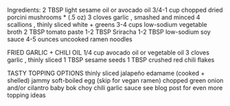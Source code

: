 Ingredients:
2 TBSP light sesame oil or avocado oil
3/4-1 cup chopped dried porcini mushrooms * (.5 oz)
3 cloves garlic , smashed and minced
4 scallions , thinly sliced white + greens
3-4 cups low-sodium vegetable broth
2 TBSP tomato paste
1-2 TBSP Sriracha
1-2 TBSP low-sodium soy sauce
4-5 ounces uncooked ramen noodles

FRIED GARLIC + CHILI OIL
1/4 cup avocado oil or vegetable oil
3 cloves garlic , thinly sliced
1 TBSP sesame seeds
1 TBSP crushed red chili flakes

TASTY TOPPING OPTIONS
thinly sliced jalapeño
edamame (cooked + shelled)
jammy soft-boiled egg (skip for vegan ramen)
chopped green onion and/or cilantro
baby bok choy
chili garlic sauce
see blog post for even more topping ideas
